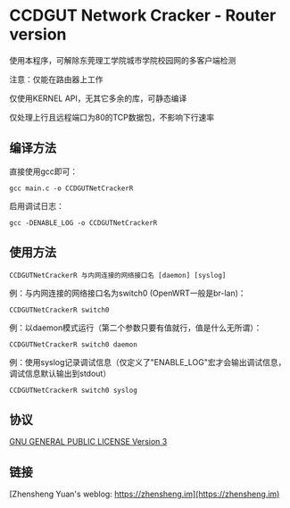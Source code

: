 # CCDGUT Network Cracker - Router version
使用本程序，可解除东莞理工学院城市学院校园网的多客户端检测

注意：仅能在路由器上工作

仅使用KERNEL API，无其它多余的库，可静态编译

仅处理上行且远程端口为80的TCP数据包，不影响下行速率

## 编译方法
直接使用gcc即可：
```
gcc main.c -o CCDGUTNetCrackerR
```
启用调试日志：
```
gcc -DENABLE_LOG -o CCDGUTNetCrackerR
```

## 使用方法
```
CCDGUTNetCrackerR 与内网连接的网络接口名 [daemon] [syslog]
```
例：与内网连接的网络接口名为switch0 (OpenWRT一般是br-lan)：
```
CCDGUTNetCrackerR switch0
```
例：以daemon模式运行（第二个参数只要有值就行，值是什么无所谓）：
```
CCDGUTNetCrackerR switch0 daemon
```
例：使用syslog记录调试信息（仅定义了"ENABLE_LOG"宏才会输出调试信息，调试信息默认输出到stdout）
```
CCDGUTNetCrackerR switch0 syslog
```
## 协议
[GNU GENERAL PUBLIC LICENSE Version 3](https://www.gnu.org/licenses/gpl-3.0.en.html)

## 链接
[Zhensheng Yuan's weblog: https://zhensheng.im](https://zhensheng.im)
